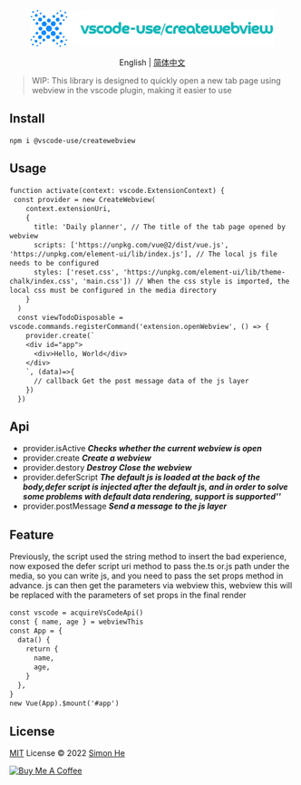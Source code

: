 <p align="center">
<img src="./assets/kv.png" alt="vscode-use/createwebview">
</p>
<p align="center"> English | <a href="./README_zh.md">简体中文</a></p>

> WIP: This library is designed to quickly open a new tab page using webview in the vscode plugin, making it easier to use

## Install
```
npm i @vscode-use/createwebview
```

## Usage

```code
function activate(context: vscode.ExtensionContext) {
 const provider = new CreateWebview(
    context.extensionUri,
    {
      title: 'Daily planner', // The title of the tab page opened by webview
      scripts: ['https://unpkg.com/vue@2/dist/vue.js', 'https://unpkg.com/element-ui/lib/index.js'], // The local js file needs to be configured 
      styles: ['reset.css', 'https://unpkg.com/element-ui/lib/theme-chalk/index.css', 'main.css']) // When the css style is imported, the local css must be configured in the media directory
    }
  )
  const viewTodoDisposable = vscode.commands.registerCommand('extension.openWebview', () => {
    provider.create(`
    <div id="app">
      <div>Hello, World</div>
    </div>
    `, (data)=>{
      // callback Get the post message data of the js layer
    })
  })
```

## Api

- provider.isActive ***Checks whether the current webview is open***
- provider.create ***Create a webview***
- provider.destory ***Destroy Close the webview***
- provider.deferScript ***The default js is loaded at the back of the body,defer script is injected after the default js, and in order to solve some problems with default data rendering, support is supported'<script>xxx</script>'***
- provider.postMessage ***Send a message to the js layer***

## Feature
Previously, the script used the string method to insert the bad experience, now exposed the defer script uri method to pass the.ts or.js path under the media, so you can write js, and you need to pass the set props method in advance. js can then get the parameters via webview this, webview this will be replaced with the parameters of set props in the final render

```code
const vscode = acquireVsCodeApi()
const { name, age } = webviewThis
const App = {
  data() {
    return {
      name,
      age,
    }
  },
}
new Vue(App).$mount('#app')

```

## License

[MIT](./LICENSE) License © 2022 [Simon He](https://github.com/Simon-He95)

<a href="https://github.com/Simon-He95/sponsor" target="_blank"><img src="https://cdn.buymeacoffee.com/buttons/default-orange.png" alt="Buy Me A Coffee" style="height: 51px !important;width: 217px !important;" ></a>

